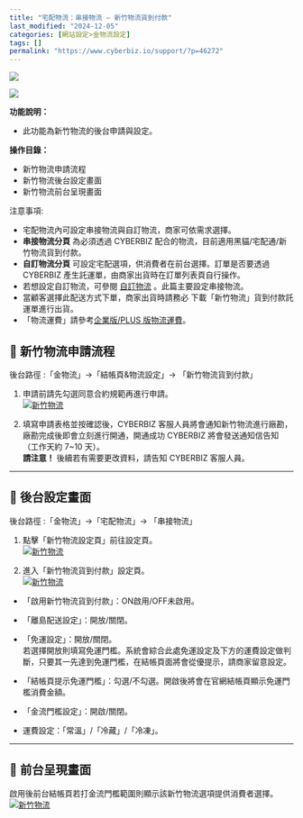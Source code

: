```yaml
---
title: "宅配物流：串接物流 – 新竹物流貨到付款"
last_modified: "2024-12-05"
categories: [網站設定>金物流設定]
tags: []
permalink: "https://www.cyberbiz.io/support/?p=46272"
---
```


![](https://www.cyberbiz.io/support/wp-content/uploads/適用站別.png)

[![](https://www.cyberbiz.io/support/wp-content/uploads/台灣站.png)](https://www.cyberbiz.io/support/?page_id=2490)

**功能說明：**  

* 此功能為新竹物流的後台申請與設定。

**操作目錄：**

* 新竹物流申請流程
* 新竹物流後台設定畫面
* 新竹物流前台呈現畫面 

注意事項:  

* 宅配物流內可設定串接物流與自訂物流，商家可依需求選擇。
* **串接物流分頁** 為必須透過 CYBERBIZ 配合的物流，目前適用黑貓/宅配通/新竹物流貨到付款。
* **自訂物流分頁** 可設定宅配選項，供消費者在前台選擇。訂單是否要透過 CYBERBIZ 產生託運單，由商家出貨時在訂單列表頁自行操作。
* 若想設定自訂物流，可參閱 [自訂物流](https://www.cyberbiz.io/support/?p=10652) 。此篇主要設定串接物流。
* 當顧客選擇此配送方式下單，商家出貨時請務必 下載「新竹物流」貨到付款託運單進行出貨。
* 「物流運費」請參考[企業版/PLUS 版物流運費](https://docs.google.com/spreadsheets/d/1YBWaHV9WSIX4ttETU8NPFQQhTl4h_C49/edit?gid=2117590168#gid=2117590168)。



## 📌 新竹物流申請流程


後台路徑 :「金物流」→「結帳頁&物流設定」→ 「新竹物流貨到付款」  



1. 申請前請先勾選同意合約規範再進行申請。  
[![新竹物流](https://www.cyberbiz.io/support/wp-content/uploads/新竹物流串接01.png)](https://www.cyberbiz.io/support/wp-content/uploads/新竹物流串接01.png)  

2. 填寫申請表格並按確認後，CYBERBIZ 客服人員將會通知新竹物流進行廠勘，廠勘完成後即會立刻進行開通，開通成功 CYBERBIZ 將會發送通知信告知（工作天約 7~10 天）。  
**請注意！** 後續若有需要更改資料，請告知 CYBERBIZ 客服人員。

* * *



## 📌 後台設定畫面


後台路徑 :「金物流」→「宅配物流」→ 「串接物流」  



1. 點擊「新竹物流設定頁」前往設定頁。  
[![新竹物流](https://www.cyberbiz.io/support/wp-content/uploads/新竹物流串接02.png)](https://www.cyberbiz.io/support/wp-content/uploads/新竹物流串接02.png)  



2. 進入「新竹物流貨到付款」設定頁。  
[![新竹物流](https://www.cyberbiz.io/support/wp-content/uploads/新竹物流串接03.png)](https://www.cyberbiz.io/support/wp-content/uploads/新竹物流串接03.png)  

* 「啟用新竹物流貨到付款」：ON啟用/OFF未啟用。


* 「離島配送設定」：開放/關閉。


* 「免運設定」：開放/關閉。  
若選擇開放則填寫免運門檻。系統會綜合此處免運設定及下方的運費設定做判斷，只要其一先達到免運門檻，在結帳頁面將會從優提示，請商家留意設定。



* 「結帳頁提示免運門檻」：勾選/不勾選。開啟後將會在官網結帳頁顯示免運門檻消費金額。


* 「金流門檻設定」：開啟/關閉。


* 運費設定：「常溫」/「冷藏」/「冷凍」。


* * *



## 📌 前台呈現畫面


啟用後前台結帳頁若打金流門檻範圍則顯示該新竹物流選項提供消費者選擇。  
[![新竹物流](https://www.cyberbiz.io/support/wp-content/uploads/新竹物流串接04.png)](https://www.cyberbiz.io/support/wp-content/uploads/新竹物流串接04.png)  

